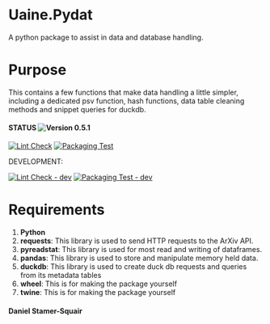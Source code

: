 # Uaine.Pydat

A python package to assist in data and database handling.

# Purpose

This contains a few functions that make data handling a little simpler, including a dedicated psv function, hash functions, data table cleaning methods and snippet queries for duckdb.

#### STATUS ![Version 0.5.1](https://img.shields.io/badge/version-0.5.1-brightgreen)

[![Lint Check](https://github.com/uaineteine/duck_db_template/actions/workflows/lint_check.yaml/badge.svg)](https://github.com/uaineteine/duck_db_template/actions/workflows/lint_check.yaml) [![Packaging Test](https://github.com/uaineteine/uaine.pydat/actions/workflows/packaging_test.yml/badge.svg)](https://github.com/uaineteine/uaine.pydat/actions/workflows/packaging_test.yml)

DEVELOPMENT:

[![Lint Check - dev](https://github.com/uaineteine/duck_db_template/actions/workflows/lint_check_dev.yaml/badge.svg)](https://github.com/uaineteine/duck_db_template/actions/workflows/lint_check_dev.yaml) [![Packaging Test - dev](https://github.com/uaineteine/uaine.pydat/actions/workflows/packaging_test_dev.yml/badge.svg)](https://github.com/uaineteine/uaine.pydat/actions/workflows/packaging_test_dev.yml)

# Requirements

1. **Python**
2. **requests**: This library is used to send HTTP requests to the ArXiv API.
3. **pyreadstat**: This library is used for most read and writing of dataframes.
4. **pandas**: This library is used to store and manipulate memory held data.
5. **duckdb**: This library is used to create duck db requests and queries from its metadata tables
6. **wheel**: This is for making the package yourself
7. **twine**: This is for making the package yourself

#### Daniel Stamer-Squair
